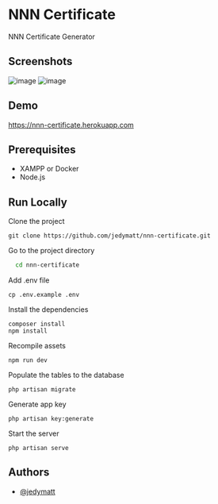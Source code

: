 # NNN Certificate

NNN Certificate Generator


## Screenshots

![image](https://user-images.githubusercontent.com/54795428/175811183-a9745adb-f6d4-416a-950c-beddf2da7378.png)
![image](https://user-images.githubusercontent.com/54795428/175811198-1ce3ad00-1814-4427-b94c-a602876d9214.png)


## Demo

https://nnn-certificate.herokuapp.com


## Prerequisites

* XAMPP or Docker
* Node.js


## Run Locally

Clone the project

```shell
git clone https://github.com/jedymatt/nnn-certificate.git
```

Go to the project directory

```bash
  cd nnn-certificate
```

Add .env file

```shell
cp .env.example .env
```

Install the dependencies

```shell
composer install
npm install
```

Recompile assets

```shell
npm run dev
```

Populate the tables to the database

```shell
php artisan migrate
```

Generate app key

```shell
php artisan key:generate
```

Start the server

```shell
php artisan serve
```


## Authors

- [@jedymatt](https://www.github.com/jedymatt)

